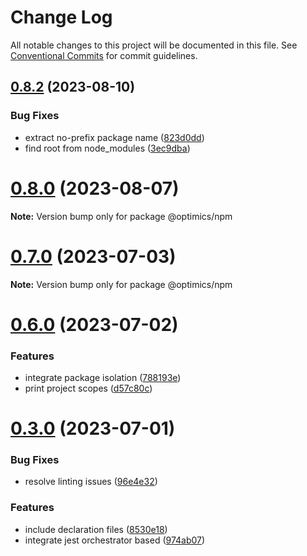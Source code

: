 # Change Log

All notable changes to this project will be documented in this file.
See [Conventional Commits](https://conventionalcommits.org) for commit guidelines.

## [0.8.2](https://github.com/optimics/forge/compare/v0.8.1...v0.8.2) (2023-08-10)


### Bug Fixes

* extract no-prefix package name ([823d0dd](https://github.com/optimics/forge/commit/823d0ddf0d74c0b68061386de8dfccc2f5ad565c))
* find root from node_modules ([3ec9dba](https://github.com/optimics/forge/commit/3ec9dba95c0a2b73a39cdc9c0cd70d1d4656d04e))





# [0.8.0](https://github.com/optimics/forge/compare/v0.7.1...v0.8.0) (2023-08-07)

**Note:** Version bump only for package @optimics/npm





# [0.7.0](https://github.com/optimics/forge/compare/v0.6.0...v0.7.0) (2023-07-03)

**Note:** Version bump only for package @optimics/npm





# [0.6.0](https://github.com/optimics/forge/compare/v0.3.0...v0.6.0) (2023-07-02)


### Features

* integrate package isolation ([788193e](https://github.com/optimics/forge/commit/788193e05efd3259d59a2133a83379a978fbfd76))
* print project scopes ([d57c80c](https://github.com/optimics/forge/commit/d57c80c34f4d359776bfa2a271e303c078d153d8))





# [0.3.0](https://github.com/optimics/forge/compare/v0.2.0...v0.3.0) (2023-07-01)


### Bug Fixes

* resolve linting issues ([96e4e32](https://github.com/optimics/forge/commit/96e4e32c725d1efab8e3652823d93ec45bb95fd8))


### Features

* include declaration files ([8530e18](https://github.com/optimics/forge/commit/8530e18d859f57625339918d8ec432f76f2e3fde))
* integrate jest orchestrator based ([974ab07](https://github.com/optimics/forge/commit/974ab07fbb7c4b6271b6b4c50433f4c3c1fba146))
